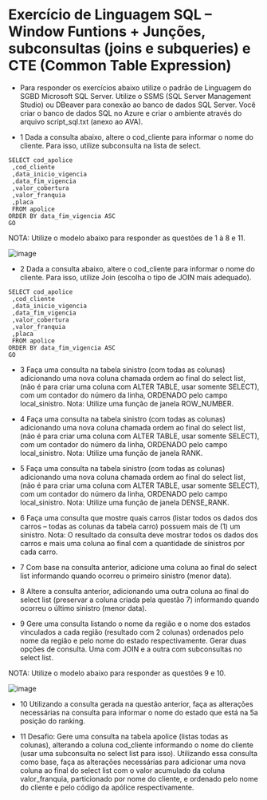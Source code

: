 # Exercício de Linguagem SQL – Window Funtions + Junções, subconsultas (joins e subqueries) e CTE (Common Table Expression)

- Para responder os exercícios abaixo utilize o padrão de Linguagem do SGBD Microsoft SQL Server. Utilize o SSMS (SQL Server Management Studio) ou DBeaver para conexão ao banco de dados SQL Server. Você criar o banco de dados SQL no Azure e criar o ambiente através do arquivo script_sql.txt (anexo ao AVA).

- 1 Dada a consulta abaixo, altere o cod_cliente para informar o nome do cliente. Para isso, utilize subconsulta na lista de select.
```
SELECT cod_apolice
 ,cod_cliente
 ,data_inicio_vigencia
 ,data_fim_vigencia
 ,valor_cobertura
 ,valor_franquia
 ,placa
 FROM apolice
ORDER BY data_fim_vigencia ASC
GO
```
NOTA: Utilize o modelo abaixo para responder as questões de 1 à 8 e 11.

![image](https://github.com/user-attachments/assets/51a03f70-e4d3-4256-a45f-3a63c3e88067)


- 2 Dada a consulta abaixo, altere o cod_cliente para informar o nome do cliente. Para isso, utilize Join (escolha o tipo de JOIN mais adequado).
```
SELECT cod_apolice
 ,cod_cliente
 ,data_inicio_vigencia
 ,data_fim_vigencia
 ,valor_cobertura
 ,valor_franquia
 ,placa
 FROM apolice
ORDER BY data_fim_vigencia ASC
GO
```

- 3 Faça uma consulta na tabela sinistro (com todas as colunas) adicionando uma nova coluna chamada ordem ao final do select list, (não é para criar uma coluna com ALTER TABLE, usar somente SELECT), com um contador do número da linha, ORDENADO pelo campo local_sinistro. Nota: Utilize uma função de janela ROW_NUMBER.

- 4 Faça uma consulta na tabela sinistro (com todas as colunas) adicionando uma nova coluna chamada ordem ao final do select list, (não é para criar uma coluna com ALTER TABLE, usar somente SELECT), com um contador do número da linha, ORDENADO pelo campo local_sinistro. Nota: Utilize uma função de janela RANK.

- 5 Faça uma consulta na tabela sinistro (com todas as colunas) adicionando uma nova coluna chamada ordem ao final do select list, (não é para criar uma coluna com ALTER TABLE, usar somente SELECT), com um contador do número da linha, ORDENADO pelo campo local_sinistro. Nota: Utilize uma função de janela DENSE_RANK.

- 6 Faça uma consulta que mostre quais carros (listar todos os dados dos carros – todas as colunas da tabela carro) possuem mais de (1) um sinistro. Nota: O resultado da consulta deve mostrar todos os dados dos carros e mais uma coluna ao final com a quantidade de sinistros por cada carro.

- 7 Com base na consulta anterior, adicione uma coluna ao final do select list informando quando ocorreu o primeiro sinistro (menor data).

- 8 Altere a consulta anterior, adicionando uma outra coluna ao final do select list (preservar a coluna criada pela questão 7) informando quando ocorreu o último sinistro (menor data).

- 9 Gere uma consulta listando o nome da região e o nome dos estados vinculados a cada região (resultado com 2 colunas) ordenados pelo nome da região e pelo nome do estado respectivamente. Gerar duas opções de consulta. Uma com JOIN e a outra com subconsultas no select list.

NOTA: Utilize o modelo abaixo para responder as questões 9 e 10.

![image](https://github.com/user-attachments/assets/31b146e6-0f00-432e-8fe2-6a9e66f70a46)


- 10 Utilizando a consulta gerada na questão anterior, faça as alterações necessárias na consulta para informar o nome do estado que está na 5a posição do ranking.

- 11 Desafio: Gere uma consulta na tabela apolice (listas todas as colunas), alterando a coluna cod_cliente informando o nome do cliente (usar uma subconsulta no select list para isso). Utilizando essa consulta como base, faça as alterações necessárias para adicionar uma nova coluna ao final do select list com o valor acumulado da coluna valor_franquia, particionado por nome do cliente, e ordenado pelo nome do cliente e pelo código da apólice respectivamente.
